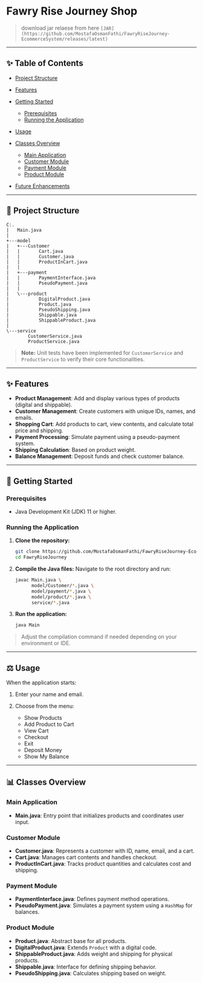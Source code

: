 # Fawry Rise Journey Shop

> download jar relaese from here
`[JAR](https://github.com/MostafaOsmanFathi/FawryRiseJourney-EcommerceSystem/releases/latest)`

---

## ✨ Table of Contents

* [Project Structure](#project-structure)
* [Features](#features)
* [Getting Started](#getting-started)

    * [Prerequisites](#prerequisites)
    * [Running the Application](#running-the-application)
* [Usage](#usage)
* [Classes Overview](#classes-overview)

    * [Main Application](#main-application)
    * [Customer Module](#customer-module)
    * [Payment Module](#payment-module)
    * [Product Module](#product-module)
* [Future Enhancements](#future-enhancements)

---

## 📁 Project Structure

```
C:.
|   Main.java
|   
+---model
|   +---Customer
|   |       Cart.java
|   |       Customer.java
|   |       ProductInCart.java
|   |       
|   +---payment
|   |       PaymentInterface.java
|   |       PseudoPayment.java
|   |       
|   \---product
|           DigitalProduct.java
|           Product.java
|           PseudoShipping.java
|           Shippable.java
|           ShippableProduct.java
|           
\---service
        CustomerService.java
        ProductService.java
```

> **Note:** Unit tests have been implemented for `CustomerService` and `ProductService` to verify their core
> functionalities.

---

## ✨ Features

* **Product Management**: Add and display various types of products (digital and shippable).
* **Customer Management**: Create customers with unique IDs, names, and emails.
* **Shopping Cart**: Add products to cart, view contents, and calculate total price and shipping.
* **Payment Processing**: Simulate payment using a pseudo-payment system.
* **Shipping Calculation**: Based on product weight.
* **Balance Management**: Deposit funds and check customer balance.

---

## 🚀 Getting Started

### Prerequisites

* Java Development Kit (JDK) 11 or higher.

### Running the Application

1. **Clone the repository:**

   ```bash
   git clone https://github.com/MostafaOsmanFathi/FawryRiseJourney-EcommerceSystem.git
   cd FawryRiseJourney
   ```

2. **Compile the Java files:**
   Navigate to the root directory and run:

   ```bash
   javac Main.java \
         model/Customer/*.java \
         model/payment/*.java \
         model/product/*.java \
         service/*.java
   ```

3. **Run the application:**

   ```bash
   java Main
   ```

> Adjust the compilation command if needed depending on your environment or IDE.

---

## ⚖️ Usage

When the application starts:

1. Enter your name and email.
2. Choose from the menu:

    * Show Products
    * Add Product to Cart
    * View Cart
    * Checkout
    * Exit
    * Deposit Money
    * Show My Balance

---

## 📊 Classes Overview

### Main Application

* **Main.java**: Entry point that initializes products and coordinates user input.

### Customer Module

* **Customer.java**: Represents a customer with ID, name, email, and a cart.
* **Cart.java**: Manages cart contents and handles checkout.
* **ProductInCart.java**: Tracks product quantities and calculates cost and shipping.

### Payment Module

* **PaymentInterface.java**: Defines payment method operations.
* **PseudoPayment.java**: Simulates a payment system using a `HashMap` for balances.

### Product Module

* **Product.java**: Abstract base for all products.
* **DigitalProduct.java**: Extends `Product` with a digital code.
* **ShippableProduct.java**: Adds weight and shipping for physical products.
* **Shippable.java**: Interface for defining shipping behavior.
* **PseudoShipping.java**: Calculates shipping based on weight.

